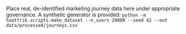 Place real, de-identified marketing journey data here under appropriate governance.
A synthetic generator is provided:
`python -m haattrib.scripts.make_dataset --n_users 20000 --seed 42 --out data/processed/journeys.csv`
